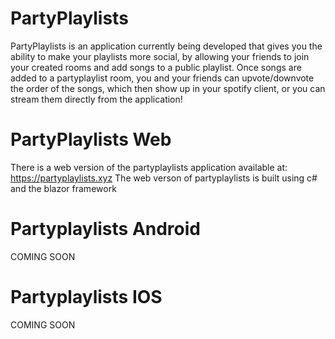 # PartyPlaylists

PartyPlaylists is an application currently being developed that gives you the ability to make your playlists more social, by allowing your friends to join your created rooms and add songs to a public playlist. Once songs are added to a partyplaylist room, you and your friends can upvote/downvote the order of the songs, which then show up in your spotify client, or you can stream them directly from the application!

# PartyPlaylists Web

There is a web version of the partyplaylists application available at: https://partyplaylists.xyz
The web verson of partyplaylists is built using c# and the blazor framework

# Partyplaylists Android

COMING SOON

# Partyplaylists IOS 

COMING SOON
